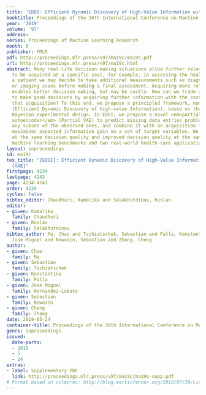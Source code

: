 ```yaml
---
title: 'EDDI: Efficient Dynamic Discovery of High-Value Information with Partial VAE'
booktitle: Proceedings of the 36th International Conference on Machine Learning
year: '2019'
volume: '97'
address: 
series: Proceedings of Machine Learning Research
month: 0
publisher: PMLR
pdf: http://proceedings.mlr.press/v97/ma19c/ma19c.pdf
url: http://proceedings.mlr.press/v97/ma19c.html
abstract: Many real-life decision making situations allow further relevant information
  to be acquired at a specific cost, for example, in assessing the health status of
  a patient we may decide to take additional measurements such as diagnostic tests
  or imaging scans before making a final assessment. Acquiring more relevant information
  enables better decision making, but may be costly. How can we trade off the desire
  to make good decisions by acquiring further information with the cost of performing
  that acquisition? To this end, we propose a principled framework, named <em>EDDI</em>
  (Efficient Dynamic Discovery of high-value Information), based on the theory of
  Bayesian experimental design. In EDDI, we propose a novel <em>partial variational
  autoencoder</em> (Partial VAE) to predict missing data entries problematically given
  any subset of the observed ones, and combine it with an acquisition function that
  maximizes expected information gain on a set of target variables. We show cost reduction
  at the same decision quality and improved decision quality at the same cost in multiple
  machine learning benchmarks and two real-world health-care applications.
layout: inproceedings
id: ma19c
tex_title: "{EDDI}: Efficient Dynamic Discovery of High-Value Information with Partial
  {VAE}"
firstpage: 4234
lastpage: 4243
page: 4234-4243
order: 4234
cycles: false
bibtex_editor: Chaudhuri, Kamalika and Salakhutdinov, Ruslan
editor:
- given: Kamalika
  family: Chaudhuri
- given: Ruslan
  family: Salakhutdinov
bibtex_author: Ma, Chao and Tschiatschek, Sebastian and Palla, Konstantina and Hernandez-Lobato,
  Jose Miguel and Nowozin, Sebastian and Zhang, Cheng
author:
- given: Chao
  family: Ma
- given: Sebastian
  family: Tschiatschek
- given: Konstantina
  family: Palla
- given: Jose Miguel
  family: Hernandez-Lobato
- given: Sebastian
  family: Nowozin
- given: Cheng
  family: Zhang
date: 2019-05-24
container-title: Proceedings of the 36th International Conference on Machine Learning
genre: inproceedings
issued:
  date-parts:
  - 2019
  - 5
  - 24
extras:
- label: Supplementary PDF
  link: http://proceedings.mlr.press/v97/ma19c/ma19c-supp.pdf
# Format based on citeproc: http://blog.martinfenner.org/2013/07/30/citeproc-yaml-for-bibliographies/
---
```

